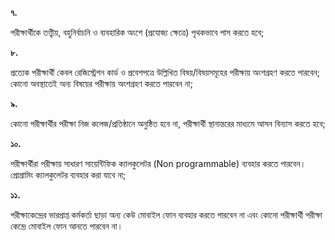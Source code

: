 **৭.**

পরীক্ষার্থীকে তত্ত্বীয়, বহুনির্বাচনি ও ব্যবহারিক অংশে (প্রযোজ্য ক্ষেত্রে) পৃথকভাবে পাস করতে হবে;

**৮.**

প্রত্যেক পরীক্ষার্থী কেবল রেজিস্ট্রেশন কার্ড ও প্রবেশপত্রে উল্লিখিত বিষয়/বিষয়সমূহের পরীক্ষায় অংশগ্রহণ করতে পারবেন; কোনো অবস্থাতেই অন্য বিষয়ের পরীক্ষায় অংশগ্রহণ করতে পারবেন না;

**৯.**

কোনো পরীক্ষার্থীর পরীক্ষা নিজ কলেজ/প্রতিষ্ঠানে অনুষ্ঠিত হবে না, পরীক্ষার্থী স্থানান্তরের মাধ্যমে আসন বিন্যাস করতে হবে;

**১০.**

পরীক্ষার্থীরা পরীক্ষায় সাধারণ সায়েন্টিফিক ক্যালকুলেটর (Non programmable) ব্যবহার করতে পারবেন। প্রোগ্রামিং ক্যালকুলেটর ব্যবহার করা যাবে না;

**১১.**

পরীক্ষাকেন্দ্রের ভারপ্রাপ্ত কর্মকর্তা ছাড়া অন্য কেউ মোবাইল ফোন ব্যবহার করতে পারবেন না এবং কোনো পরীক্ষার্থী পরীক্ষা কেন্দ্রে মোবাইল ফোন আনতে পারবেন না।
